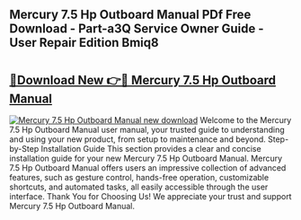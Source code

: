 ## Mercury 7.5 Hp Outboard Manual PDf Free Download - Part-a3Q Service Owner Guide - User Repair Edition Bmiq8

# <h2><a href="http://cf29499.oget.top/?id=Mercury+7.5+Hp+Outboard+Manual">🔗Download New 👉🔴 Mercury 7.5 Hp Outboard Manual</a></h2>

[![Mercury 7.5 Hp Outboard Manual new download](https://i.imgur.com/5g1atiW.png)](http://cf29499.oget.top/?id=Mercury+7.5+Hp+Outboard+Manual)
Welcome to the Mercury 7.5 Hp Outboard Manual user manual, your trusted guide to understanding and using your new product, from setup to maintenance and beyond. Step-by-Step Installation Guide This section provides a clear and concise installation guide for your new Mercury 7.5 Hp Outboard Manual. Mercury 7.5 Hp Outboard Manual offers users an impressive collection of advanced features, such as gesture control, hands-free operation, customizable shortcuts, and automated tasks, all easily accessible through the user interface. Thank You for Choosing Us! We appreciate your trust and support Mercury 7.5 Hp Outboard Manual.
